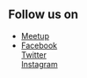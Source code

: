 ## Follow us on 
* [Meetup](https://www.meetup.com/OWASP-Indore-Chapter/)
* [Facebook](https://facebook.com/owaspindore)<br>[Twitter](https://twitter.com/owaspindore)<br>[Instagram](https://www.instagram.com/owaspindore) <br>
